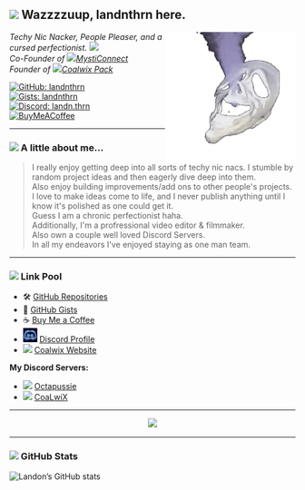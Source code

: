 <h2><img src="https://media.tenor.com/WMlKIY9S5mQAAAAj/aurora-shadow.gif" width="50"> Wazzzzuup, landnthrn here. </h2>
<img align='right' src="https://raw.githubusercontent.com/landnthrnnn/DUMP/refs/heads/main/Updated%20Rim%20PFP%202.gif" width="230">

<p><em>Techy Nic Nacker, People Pleaser, and a cursed perfectionist. <img src="https://media.tenor.com/23NitOvEEkMAAAAj/optical-illusion-rotating-head.gif" width="30"><br>
Co-Founder of <img src="https://raw.githubusercontent.com/landnthrnnn/DUMP/refs/heads/main/Mysti%20Loading%20Animation.gif" width="30"><a href="https://mysticonnect.com">MystiConnect</a> <br>
Founder of <img src="https://raw.githubusercontent.com/landnthrnnn/DUMP/refs/heads/main/CoaLwiX%20PFP%20GIF.gif" width="30"><a href="https://coalwixpack.com">Coalwix Pack</a>
</em></p>

[![GitHub: landnthrn](https://img.shields.io/github/followers/landnthrn?label=Follow&style=social)](https://github.com/landnthrn)  
[![Gists: landnthrn](https://img.shields.io/badge/Gists-blue?logo=github&style=flat-square&link=https://gist.github.com/landnthrn)](https://gist.github.com/landnthrn)  
[![Discord: landn.thrn](https://img.shields.io/badge/Discord-%237289DA.svg?&style=flat-square&logo=discord&logoColor=white)](https://discord.com/users/831735011588964392)  
[![BuyMeACoffee](https://img.shields.io/badge/☕-Buy%20Me%20a%20Coffee-orange?style=flat-square)](https://buymeacoffee.com/landn.thrn/extras)

---

### <img src="https://media.tenor.com/xxBBb5X4UtgAAAAj/skull-spin.gif" width="50"> A little about me...  

> I really enjoy getting deep into all sorts of techy nic nacs. I stumble by random project ideas and then eagerly dive deep into them.  
> Also enjoy building improvements/add ons to other people's projects.  
> I love to make ideas come to life, and I never publish anything until I know it's polished as one could get it.  
> Guess I am a chronic perfectionist haha.  
> Additionally, I'm a profressional video editor & filmmaker.  
> Also own a couple well loved Discord Servers.  
> In all my endeavors I've enjoyed staying as one man team.

---

### <img src="https://media.tenor.com/v8Zbfin49AgAAAAj/optical-illusion-rotating-slime.gif" width="40"> Link Pool

- 🛠️ [GitHub Repositories](https://github.com/landnthrn?tab=repositories)  
- 🧩 [GitHub Gists](https://gist.github.com/landnthrn)  
- ☕ [Buy Me a Coffee](https://buymeacoffee.com/landn.thrn/extras)  
- <img src="https://raw.githubusercontent.com/landnthrnnn/DUMP/refs/heads/main/TrippyDiscordIconGIF.gif" width="25"> [Discord Profile](https://discord.com/users/831735011588964392)  
- <img src="https://raw.githubusercontent.com/landnthrnnn/DUMP/refs/heads/main/CoaLwiX%20PFP%20GIF.gif" width="25"> [Coalwix Website](https://coalwixpack.com)

**My Discord Servers:**  
- <img src="https://raw.githubusercontent.com/landnthrnnn/DUMP/refs/heads/main/Octapussie%20PFP%20GIF.gif" width="25"> [Octapussie](https://discord.gg/GZUnX6UHyT)  
- <img src="https://raw.githubusercontent.com/landnthrnnn/DUMP/refs/heads/main/CoaLwiX%20PFP%20GIF.gif" width="25"> [CoaLwiX](https://discord.gg/J6jWpru9nS)

---

<p align="center">
  <img src="https://media1.tenor.com/m/kXUmy8A_v5oAAAAd/grim-reaper-reaper.gif" width="500">
</p>

---

### <img src="https://media.tenor.com/YdkkdXsD8QYAAAAj/space-animated-sphere.gif" width="40"> GitHub Stats  
![Landon’s GitHub stats](https://github-readme-stats.vercel.app/api?username=landnthrn&show_icons=true&theme=radical)
